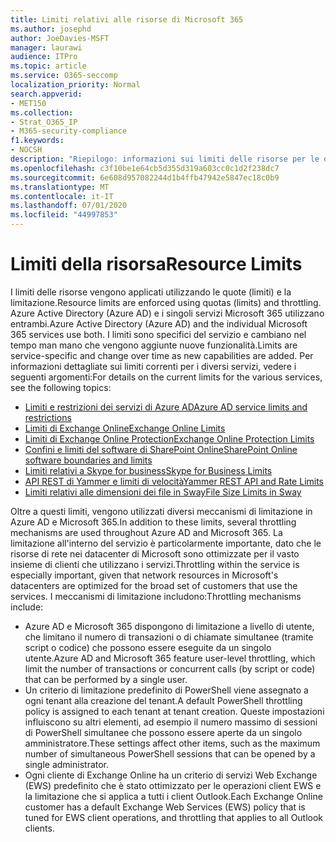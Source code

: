 ```yaml
---
title: Limiti relativi alle risorse di Microsoft 365
ms.author: josephd
author: JoeDavies-MSFT
manager: laurawi
audience: ITPro
ms.topic: article
ms.service: O365-seccomp
localization_priority: Normal
search.appverid:
- MET150
ms.collection:
- Strat_O365_IP
- M365-security-compliance
f1.keywords:
- NOCSH
description: "Riepilogo: informazioni sui limiti delle risorse per le diverse applicazioni all'interno di Microsoft 365."
ms.openlocfilehash: c3f10be1e64cb5d355d319a603cc0c1d2f238dc7
ms.sourcegitcommit: 6e608d957082244d1b4ffb47942e5847ec18c0b9
ms.translationtype: MT
ms.contentlocale: it-IT
ms.lasthandoff: 07/01/2020
ms.locfileid: "44997853"
---
```

# <a name="resource-limits"></a><span data-ttu-id="913ee-103">Limiti della risorsa</span><span class="sxs-lookup"><span data-stu-id="913ee-103">Resource Limits</span></span>

<span data-ttu-id="913ee-104">I limiti delle risorse vengono applicati utilizzando le quote (limiti) e la limitazione.</span><span class="sxs-lookup"><span data-stu-id="913ee-104">Resource limits are enforced using quotas (limits) and throttling.</span></span> <span data-ttu-id="913ee-105">Azure Active Directory (Azure AD) e i singoli servizi Microsoft 365 utilizzano entrambi.</span><span class="sxs-lookup"><span data-stu-id="913ee-105">Azure Active Directory (Azure AD) and the individual Microsoft 365 services use both.</span></span> <span data-ttu-id="913ee-106">I limiti sono specifici del servizio e cambiano nel tempo man mano che vengono aggiunte nuove funzionalità.</span><span class="sxs-lookup"><span data-stu-id="913ee-106">Limits are service-specific and change over time as new capabilities are added.</span></span> <span data-ttu-id="913ee-107">Per informazioni dettagliate sui limiti correnti per i diversi servizi, vedere i seguenti argomenti:</span><span class="sxs-lookup"><span data-stu-id="913ee-107">For details on the current limits for the various services, see the following topics:</span></span>

- [<span data-ttu-id="913ee-108">Limiti e restrizioni dei servizi di Azure AD</span><span class="sxs-lookup"><span data-stu-id="913ee-108">Azure AD service limits and restrictions</span></span>](https://docs.microsoft.com/azure/azure-resource-manager/management/azure-subscription-service-limits)
- [<span data-ttu-id="913ee-109">Limiti di Exchange Online</span><span class="sxs-lookup"><span data-stu-id="913ee-109">Exchange Online Limits</span></span>](https://technet.microsoft.com/library/exchange-online-limits.aspx)
- [<span data-ttu-id="913ee-110">Limiti di Exchange Online Protection</span><span class="sxs-lookup"><span data-stu-id="913ee-110">Exchange Online Protection Limits</span></span>](https://technet.microsoft.com/library/exchange-online-protection-limits.aspx)
- [<span data-ttu-id="913ee-111">Confini e limiti del software di SharePoint Online</span><span class="sxs-lookup"><span data-stu-id="913ee-111">SharePoint Online software boundaries and limits</span></span>](https://support.office.com/article/SharePoint-Online-software-boundaries-and-limits-8F34FF47-B749-408B-ABC0-B605E1F6D498)
- [<span data-ttu-id="913ee-112">Limiti relativi a Skype for business</span><span class="sxs-lookup"><span data-stu-id="913ee-112">Skype for Business Limits</span></span>](https://technet.microsoft.com/library/skype-for-business-online-limits.aspx)
- [<span data-ttu-id="913ee-113">API REST di Yammer e limiti di velocità</span><span class="sxs-lookup"><span data-stu-id="913ee-113">Yammer REST API and Rate Limits</span></span>](https://developer.yammer.com/docs/rest-api-rate-limits)
- [<span data-ttu-id="913ee-114">Limiti relativi alle dimensioni dei file in Sway</span><span class="sxs-lookup"><span data-stu-id="913ee-114">File Size Limits in Sway</span></span>](https://support.office.com/article/File-size-limits-in-Sway-4db21bc6-b42b-499f-9272-66e089db109f)

<span data-ttu-id="913ee-115">Oltre a questi limiti, vengono utilizzati diversi meccanismi di limitazione in Azure AD e Microsoft 365.</span><span class="sxs-lookup"><span data-stu-id="913ee-115">In addition to these limits, several throttling mechanisms are used throughout Azure AD and Microsoft 365.</span></span> <span data-ttu-id="913ee-116">La limitazione all'interno del servizio è particolarmente importante, dato che le risorse di rete nei datacenter di Microsoft sono ottimizzate per il vasto insieme di clienti che utilizzano i servizi.</span><span class="sxs-lookup"><span data-stu-id="913ee-116">Throttling within the service is especially important, given that network resources in Microsoft's datacenters are optimized for the broad set of customers that use the services.</span></span> <span data-ttu-id="913ee-117">I meccanismi di limitazione includono:</span><span class="sxs-lookup"><span data-stu-id="913ee-117">Throttling mechanisms include:</span></span>

- <span data-ttu-id="913ee-118">Azure AD e Microsoft 365 dispongono di limitazione a livello di utente, che limitano il numero di transazioni o di chiamate simultanee (tramite script o codice) che possono essere eseguite da un singolo utente.</span><span class="sxs-lookup"><span data-stu-id="913ee-118">Azure AD and Microsoft 365 feature user-level throttling, which limit the number of transactions or concurrent calls (by script or code) that can be performed by a single user.</span></span>
- <span data-ttu-id="913ee-119">Un criterio di limitazione predefinito di PowerShell viene assegnato a ogni tenant alla creazione del tenant.</span><span class="sxs-lookup"><span data-stu-id="913ee-119">A default PowerShell throttling policy is assigned to each tenant at tenant creation.</span></span> <span data-ttu-id="913ee-120">Queste impostazioni influiscono su altri elementi, ad esempio il numero massimo di sessioni di PowerShell simultanee che possono essere aperte da un singolo amministratore.</span><span class="sxs-lookup"><span data-stu-id="913ee-120">These settings affect other items, such as the maximum number of simultaneous PowerShell sessions that can be opened by a single administrator.</span></span>
- <span data-ttu-id="913ee-121">Ogni cliente di Exchange Online ha un criterio di servizi Web Exchange (EWS) predefinito che è stato ottimizzato per le operazioni client EWS e la limitazione che si applica a tutti i client Outlook.</span><span class="sxs-lookup"><span data-stu-id="913ee-121">Each Exchange Online customer has a default Exchange Web Services (EWS) policy that is tuned for EWS client operations, and throttling that applies to all Outlook clients.</span></span>
